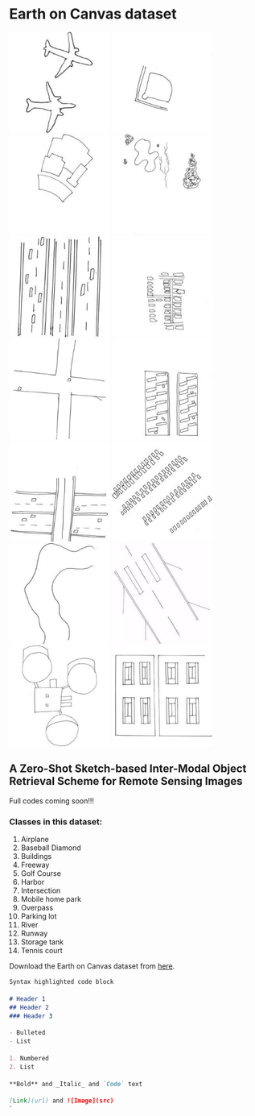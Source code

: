 # Earth on Canvas dataset
<img src=79.jpg alt="Aeroplane class" width="200" /> <img src=1.jpg alt="Baseball Diamond class" width="200"/> <img src=2.jpg alt="Buildings class" width="200"/> <img src=41.jpg alt="Golf course class" width="200"/> <img src=87.jpg alt="Freeway class" width="200"/> <img src=5.jpg alt="Harbor class" width="200"/> <img src=64.jpg alt="Intersection class" width="200"/> <img src=7.jpg alt="Mobilehome park class" width="200"/> <img src=8.jpg alt="Overpass class" width="200"/> <img src=19.jpg alt="Parking lot class" width="200"/> <img src=34.jpg alt="River class" width="200"/> <img src=80.jpg alt="Runway" width="200"/> <img src=32.jpg alt="Storage tank class" width="200"/> <img src=20.jpg alt="Tennis court class" width="200"/>

## A Zero-Shot Sketch-based Inter-Modal Object Retrieval Scheme for Remote Sensing Images


Full codes coming soon!!!

### Classes in this dataset:
1. Airplane
2. Baseball Diamond
3. Buildings
4. Freeway
5. Golf Course
6. Harbor
7. Intersection
8. Mobile home park
9. Overpass
10. Parking lot
11. River
12. Runway
13. Storage tank
14. Tennis court

Download the Earth on Canvas dataset from [here](https://drive.google.com/file/d/1bCElAva8lA-BCUHrAQkDu_CK0Cb7O7cD/view?usp=sharing).


```markdown
Syntax highlighted code block

# Header 1
## Header 2
### Header 3

- Bulleted
- List

1. Numbered
2. List

**Bold** and _Italic_ and `Code` text

[Link](url) and ![Image](src)
`
